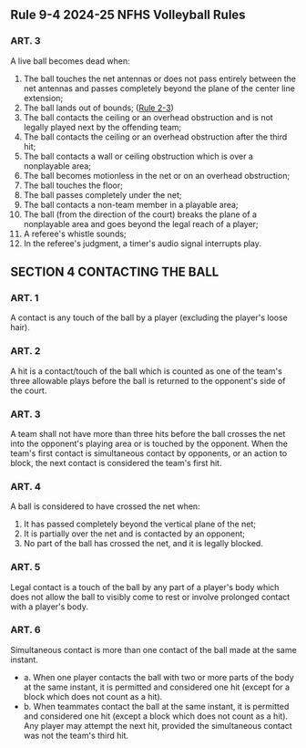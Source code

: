 <!-- Section: Rule 9-4 -->

## Rule 9-4 2024-25 NFHS Volleyball Rules

### ART. 3

A live ball becomes dead when:

1. The ball touches the net antennas or does not pass entirely between the net antennas and passes completely beyond the plane of the center line extension;
2. The ball lands out of bounds; ([Rule 2-3](#rule-2-3))
3. The ball contacts the ceiling or an overhead obstruction and is not legally played next by the offending team;
4. The ball contacts the ceiling or an overhead obstruction after the third hit;
5. The ball contacts a wall or ceiling obstruction which is over a nonplayable area;
6. The ball becomes motionless in the net or on an overhead obstruction;
7. The ball touches the floor;
8. The ball passes completely under the net;
9. The ball contacts a non-team member in a playable area;
10. The ball (from the direction of the court) breaks the plane of a nonplayable area and goes beyond the legal reach of a player;
11. A referee's whistle sounds;
12. In the referee's judgment, a timer's audio signal interrupts play.

<!-- Section: Contacting the Ball -->

## SECTION 4 CONTACTING THE BALL

### ART. 1

A contact is any touch of the ball by a player (excluding the player's loose hair).

### ART. 2

A hit is a contact/touch of the ball which is counted as one of the team's three allowable plays before the ball is returned to the opponent's side of the court.

### ART. 3

A team shall not have more than three hits before the ball crosses the net into the opponent's playing area or is touched by the opponent. When the team's first contact is simultaneous contact by opponents, or an action to block, the next contact is considered the team's first hit.

### ART. 4

A ball is considered to have crossed the net when:

1. It has passed completely beyond the vertical plane of the net;
2. It is partially over the net and is contacted by an opponent;
3. No part of the ball has crossed the net, and it is legally blocked.

### ART. 5

Legal contact is a touch of the ball by any part of a player's body which does not allow the ball to visibly come to rest or involve prolonged contact with a player's body.

### ART. 6

Simultaneous contact is more than one contact of the ball made at the same instant.

- a. When one player contacts the ball with two or more parts of the body at the same instant, it is permitted and considered one hit (except for a block which does not count as a hit).
- b. When teammates contact the ball at the same instant, it is permitted and considered one hit (except a block which does not count as a hit). Any player may attempt the next hit, provided the simultaneous contact was not the team's third hit.
